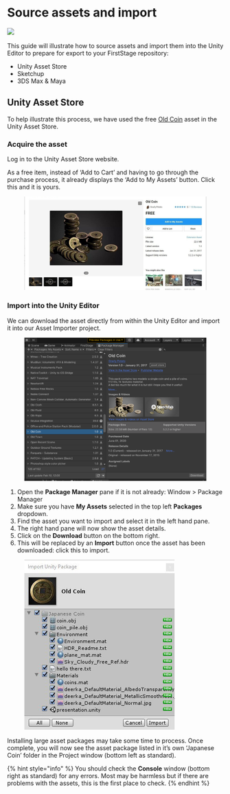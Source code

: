 # Source assets and import

![](https://firststage.moviestorm.co.uk/wp-content/uploads/2020/10/FS-asset-import-flowchart-1.png)

This guide will illustrate how to source assets and import them into the Unity Editor to prepare for export to your FirstStage repository:

* Unity Asset Store
* Sketchup
* 3DS Max & Maya

## Unity Asset Store

To help illustrate this process, we have used the free [Old Coin](https://assetstore.unity.com/packages/3d/props/old-coin-49530) asset in the Unity Asset Store.

### Acquire the asset

Log in to the Unity Asset Store website.

As a free item, instead of ‘Add to Cart’ and having to go through the purchase process, it already displays the ‘Add to My Assets’ button. Click this and it is yours.

<figure><img src="../../.gitbook/assets/image (15).png" alt=""><figcaption></figcaption></figure>

### Import into the Unity Editor

We can download the asset directly from within the Unity Editor and import it into our Asset Importer project.

<figure><img src="../../.gitbook/assets/image (3).png" alt=""><figcaption></figcaption></figure>

1. Open the **Package Manager** pane if it is not already: Window > Package Manager
2. Make sure you have **My Assets** selected in the top left **Packages** dropdown.
3. Find the asset you want to import and select it in the left hand pane.
4. The right hand pane will now show the asset details.
5. Click on the **Download** button on the bottom right.
6. This will be replaced by an **Import** button once the asset has been downloaded: click this to import.

<figure><img src="../../.gitbook/assets/image (7).png" alt=""><figcaption></figcaption></figure>

Installing large asset packages may take some time to process. Once complete, you will now see the asset package listed in it’s own ‘Japanese Coin’ folder in the Project window (bottom left as standard).

{% hint style="info" %}
&#x20;You should check the **Console** window (bottom right as standard) for any errors. Most may be harmless but if there are problems with the assets, this is the first place to check.
{% endhint %}
